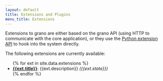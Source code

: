 ```yaml
---
layout: default
title: Extensions and Plugins
menu_title: Extensions
---
```


Extensions to grano are either based on the grano API (using HTTP to communicate with the core application), or they use the [Python extension API](/docs/plugins) to hook into the system directly.

The following extensions are currently available:

<ul>
{% for ext in site.data.extensions %}
    <li><a href="https://github.com/{{ext.repo}}"><i class="fa fa-github-square"></i> <strong>{{ext.title}}</strong></a>: {{ext.description}} <em>({{ext.state}})</em></li>    
{% endfor %}
</ul>
